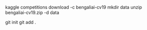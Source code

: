 kaggle competitions download -c bengaliai-cv19
mkdir data
unzip bengaliai-cv19.zip -d data

git init
git add . 